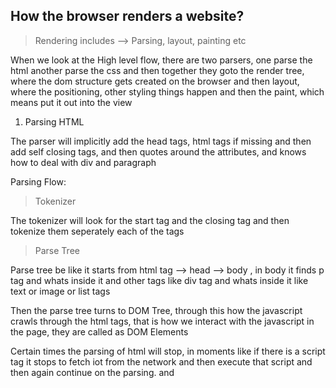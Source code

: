 ## How the browser renders a website?

> Rendering includes --> Parsing, layout, painting etc

When we look at the High level flow, there are two parsers, one parse the html another parse the css
and then together they goto the render tree, where the dom structure gets created on the browser and then layout, where the positioning, other styling things happen and then the paint, which means put it out into the view

1. Parsing HTML

The parser will implicitly add the head tags, html tags if missing and then add self closing tags, and then quotes around the attributes, and knows how to deal with div and paragraph

Parsing Flow:

> Tokenizer

The tokenizer will look for the start tag and the closing tag and then tokenize them seperately each of the tags

> Parse Tree

Parse tree be like it starts from html tag --> head --> body , in body it finds p tag and whats inside it and other tags like div tag and whats inside it like text or image or list tags

Then the parse tree turns to DOM Tree, through this how the javascript crawls through the html tags, that is how we interact with the javascript in the page, they are called as DOM Elements

Certain times the parsing of html will stop, in moments like if there is a script tag it stops to fetch iot from the network and then execute that script and then again continue on the parsing. <link> and <style> can cause the parsing

We have always been said that put the script tag at the bottom, so the parse will be uninterepted so that the dom elements will be rendered without interuption, faster to render

2. CSS Parsing

Parsed based on the CSSOM, where it has CSSStylesheet --> CSSRules --> Selectors & Declaration --> css properties

> now Render Tree,

Where it is a combination of both DOM and CSSOM, combines the both object models and style resolution, this will show you the actual representation of what will show on the screen

Render tree is actually multiple tree, they are RenderObjects which renders the objects the node itself ie. the node elements, we refer it to as dom elements -> parent node, child node, then RenderStyles which renders the style to those node elements like beautifying them, then RenderLayers which renders them/ align them accordingly, positioned abosulte, whether it has z-index applied to it, then Line Boxes which looks how to text is wrapped, their line hight, font-size etc.

The head, script, title are not seen in the page and also the node element if it has been mentioned display:hidden wont be seen in the view

And then combine all the styles, the styles the browser which has it by default and the external files we link it and inline styles, style is about writing rules over that element

3. Layout

Recursive process includes traverse through the render tree --> positioning the nodes and their size --> laying out their children

Doing a font-size change will lead to re-layout the entire document, same with the browser size the loyout will be re-organized ie. re-layout happens

4. Paint

Takes all the information from the render tree and then paints it to the view, the process is a 12 phase processing
it creates layers from the RenderObjects, then position the nodes, the RenderLayer can containe multiple RenderObjects which denotes the Many to One Relationship

For each layer, bitmap will be generated and then uploaded to the GPU as a texture and those textures composites to form a final image that gets renders to the screen, like individual bits will be put together to form the picture

Inline CSS:
Speeds up the first time paint, first the text gets rendered, then the style gets renderd like font-size, background, images etc

The inline css will overwrite the rules which has been set in the external css file
